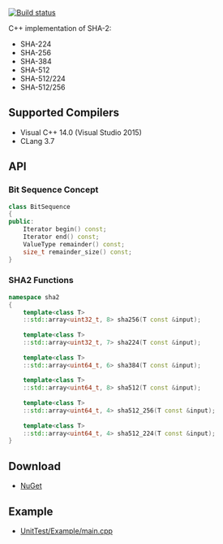 [![Build status](https://ci.appveyor.com/api/projects/status/3inr5ejtnldgc9b0/branch/master?svg=true)](https://ci.appveyor.com/project/sergey-shandar/sha2/branch/master)

C++ implementation of SHA-2:
- SHA-224
- SHA-256
- SHA-384
- SHA-512
- SHA-512/224
- SHA-512/256

## Supported Compilers

- Visual C++ 14.0 (Visual Studio 2015)
- CLang 3.7

## API

### Bit Sequence Concept

```C++
class BitSequence
{
public:
    Iterator begin() const;
    Iterator end() const;
    ValueType remainder() const;
    size_t remainder_size() const;
}
```

### SHA2 Functions

```C++
namespace sha2
{
    template<class T>
    ::std::array<uint32_t, 8> sha256(T const &input);
    
    template<class T>
    ::std::array<uint32_t, 7> sha224(T const &input);
    
    template<class T>
    ::std::array<uint64_t, 6> sha384(T const &input);
    
    template<class T>
    ::std::array<uint64_t, 8> sha512(T const &input);
    
    template<class T>
    ::std::array<uint64_t, 4> sha512_256(T const &input);
    
    template<class T>
    ::std::array<uint64_t, 4> sha512_224(T const &input);
}
```

## Download

- [NuGet](https://www.nuget.org/packages/sha2/)

## Example

- [UnitTest/Example/main.cpp](UnitTest/Example/main.cpp)
